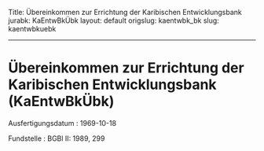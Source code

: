 Title: Übereinkommen zur Errichtung der Karibischen Entwicklungsbank
jurabk: KaEntwBkÜbk
layout: default
origslug: kaentwbk_bk
slug: kaentwbkuebk

---

# Übereinkommen zur Errichtung der Karibischen Entwicklungsbank (KaEntwBkÜbk)

Ausfertigungsdatum
:   1969-10-18

Fundstelle
:   BGBl II: 1989, 299

